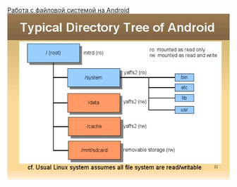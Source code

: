 [Работа с файловой системой на Android](https://developer.android.com/reference/java/nio/file/FileSystem)<br>
![FileSystem](FileSystem.jpg)
